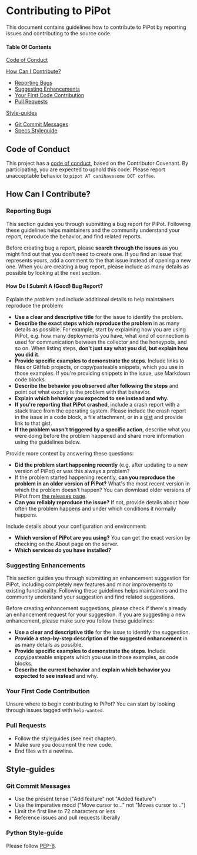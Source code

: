# Contributing to PiPot

This document contains guidelines how to contribute to PiPot by reporting 
issues and contributing to the source code.

#### Table Of Contents

[Code of Conduct](#code-of-conduct)

[How Can I Contribute?](#how-can-i-contribute)
  * [Reporting Bugs](#reporting-bugs)
  * [Suggesting Enhancements](#suggesting-enhancements)
  * [Your First Code Contribution](#your-first-code-contribution)
  * [Pull Requests](#pull-requests)

[Style-guides](#style-guides)
  * [Git Commit Messages](#git-commit-messages)
  * [Specs Styleguide](#specs-styleguide)

## Code of Conduct

This project has a [code of conduct](CODE_OF_CONDUCT.md), based on the 
Contributor Covenant. By participating, you are expected to uphold this code.
Please report unacceptable behavior to `pipot AT canihavesome DOT coffee`.

## How Can I Contribute?

### Reporting Bugs

This section guides you through submitting a bug report for PiPot. Following 
these guidelines helps maintainers and the community understand your report, 
reproduce the behavior, and find related reports.

Before creating bug a report, please **search through the issues**
as you might find out that you don't need to create one. If you find an issue 
that represents yours, add a comment to the that issue instead of opening a 
new one. When you are creating a bug report, please include as many details as
possible by looking at the next section.

#### How Do I Submit A (Good) Bug Report?

Explain the problem and include additional details to help maintainers 
reproduce the problem:

* **Use a clear and descriptive title** for the issue to identify the problem.
* **Describe the exact steps which reproduce the problem** in as many details 
as possible. For example, start by explaining how you are using PiPot, e.g. 
how many deployments you have, what kind of connection is used for 
communication between the collector and the honeypots, and so on. When listing
steps, **don't just say what you did, but explain how you did it**. 
* **Provide specific examples to demonstrate the steps**. Include links to 
files or GitHub projects, or copy/pasteable snippets, which you use in those 
examples. If you're providing snippets in the issue, use Markdown code blocks.
* **Describe the behavior you observed after following the steps** and point 
out what exactly is the problem with that behavior.
* **Explain which behavior you expected to see instead and why.**
* **If you're reporting that PiPot crashed**, include a crash report with a 
stack trace from the operating system. Please include the crash report in the 
issue in a code block, a file attachment, or in a 
[gist](https://gist.github.com/) and provide link to that gist.
* **If the problem wasn't triggered by a specific action**, describe what you 
were doing before the problem happened and share more information using the 
guidelines below.

Provide more context by answering these questions:

* **Did the problem start happening recently** (e.g. after updating to a new 
version of PiPot) or was this always a problem?
* If the problem started happening recently, **can you reproduce the problem 
in an older version of PiPot?** What's the most recent version in which the 
problem doesn't happen? You can download older versions of PiPot from 
[the releases page](https://github.com/PiPot/PiPot/releases).
* **Can you reliably reproduce the issue?** If not, provide details about how 
often the problem happens and under which conditions it normally happens.

Include details about your configuration and environment:

* **Which version of PiPot are you using?** You can get the exact version by 
checking on the About page on the server.
* **Which services do you have installed?**

### Suggesting Enhancements

This section guides you through submitting an enhancement suggestion for 
PiPot, including completely new features and minor improvements to existing 
functionality. Following these guidelines helps maintainers and the community 
understand your suggestion and find related suggestions.

Before creating enhancement suggestions, please check if there's already an
enhancement request for your suggestion. If you are suggesting a new 
enhancement, please make sure you follow these guidelines:

* **Use a clear and descriptive title** for the issue to identify the 
suggestion.
* **Provide a step-by-step description of the suggested enhancement** in as 
many details as possible.
* **Provide specific examples to demonstrate the steps**. Include 
copy/pasteable snippets which you use in those examples, as code blocks.
* **Describe the current behavior** and **explain which behavior you expected 
to see instead** and why.

### Your First Code Contribution

Unsure where to begin contributing to PiPot? You can start by looking through 
issues tagged with `help-wanted`.

### Pull Requests

* Follow the styleguides (see next chapter).
* Make sure you document the new code.
* End files with a newline.

## Style-guides

### Git Commit Messages

* Use the present tense ("Add feature" not "Added feature")
* Use the imperative mood ("Move cursor to..." not "Moves cursor to...")
* Limit the first line to 72 characters or less
* Reference issues and pull requests liberally

### Python Style-guide

Please follow [PEP-8](http://www.python.org/dev/peps/pep-0008/).
